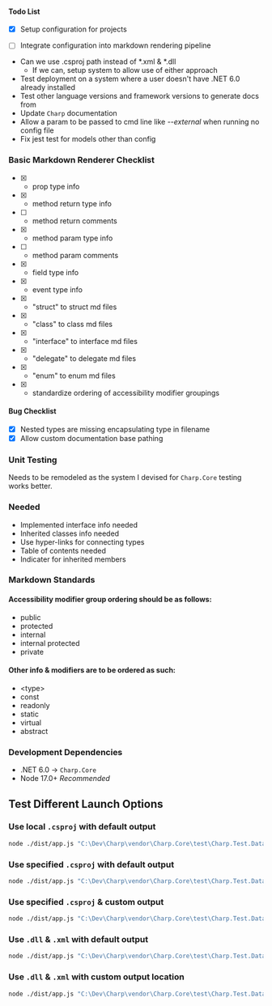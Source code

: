 #### Todo List

- [x] Setup configuration for projects
- [ ] Integrate configuration into markdown rendering pipeline


- Can we use .csproj path instead of *.xml & *.dll
  - If we can, setup system to allow use of either approach
- Test deployment on a system where a user doesn't have .NET 6.0 already installed
- Test other language versions and framework versions to generate docs from
- Update `Charp` documentation
- Allow a param to be passed to cmd line like *--external* when running no config file
- Fix jest test for models other than config

### Basic Markdown Renderer Checklist

- [x] + prop type info
- [x] + method return type info
- [ ] + method return comments
- [x] + method param type info
- [ ] + method param comments
- [x] + field type info
- [x] + event type info
- [x] + "struct" to struct md files
- [x] + "class" to class md files
- [x] + "interface" to interface md files
- [x] + "delegate" to delegate md files
- [x] + "enum" to enum md files
- [x] + standardize ordering of accessibility modifier groupings

#### Bug Checklist

- [x] Nested types are missing encapsulating type in filename
- [x] Allow custom documentation base pathing

### Unit Testing

Needs to be remodeled as the system I devised for `Charp.Core` testing works better.

### Needed

- Implemented interface info needed
- Inherited classes info needed
- Use hyper-links for connecting types
- Table of contents needed
- Indicater for inherited members

### Markdown Standards

#### Accessibility modifier group ordering should be as follows:
- public
- protected
- internal
- internal protected
- private

#### Other info & modifiers are to be ordered as such:
- \<type\>
- const
- readonly
- static
- virtual
- abstract


### Development Dependencies

- .NET 6.0 -> `Charp.Core`
- Node 17.0+ *Recommended*

## Test Different Launch Options

### Use local `.csproj` with default output

```sh
node ./dist/app.js "C:\Dev\Charp\vendor\Charp.Core\test\Charp.Test.Data"
```

### Use specified `.csproj` with default output

```sh
node ./dist/app.js "C:\Dev\Charp\vendor\Charp.Core\test\Charp.Test.Data\Charp.Test.Data.csproj"
```

### Use specified `.csproj` & custom output

```sh
node ./dist/app.js "C:\Dev\Charp\vendor\Charp.Core\test\Charp.Test.Data\Charp.Test.Data.csproj"
```

### Use `.dll` & `.xml` with default output
```sh
node ./dist/app.js "C:\Dev\Charp\vendor\Charp.Core\test\Charp.Test.Data\bin\Debug\net6.0\Charp.Test.Data.dll" "C:\Dev\Charp\vendor\Charp.Core\test\Charp.Test.Data\bin\Debug\net6.0\Charp.Test.Data.xml"
```
### Use `.dll` & `.xml` with custom output location

```sh
node ./dist/app.js "C:\Dev\Charp\vendor\Charp.Core\test\Charp.Test.Data\bin\Debug\net6.0\Charp.Test.Data.dll" "C:\Dev\Charp\vendor\Charp.Core\test\Charp.Test.Data\bin\Debug\net6.0\Charp.Test.Data.xml" -o "example/docs"
```

